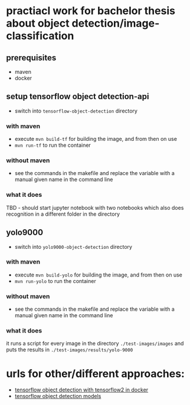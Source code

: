 # practiacl work for bachelor thesis about object detection/image-classification 

## prerequisites
* maven
* docker

## setup tensorflow object detection-api
* switch into `tensorflow-object-detection` directory 
### with maven
* execute `mvn build-tf` for building the image, and from then on use 
* `mvn run-tf` to run the container
### without maven
* see the commands in the makefile and replace the variable with a manual given name in the command line

### what it does
TBD - should start jupyter notebook with two notebooks which also does recognition in a different folder in the directory

## yolo9000
* switch into `yolo9000-object-detection` directory 
### with maven
* execute `mvn build-yolo` for building the image, and from then on use 
* `mvn run-yolo` to run the container
### without maven
* see the commands in the makefile and replace the variable with a manual given name in the command line

### what it does
it runs a script for every image in the directory `./test-images/images` and puts the results in `./test-images/results/yolo-9000`



# urls for other/different approaches:
 * [tensorflow object detection with tensorflow2 in docker](https://github.com/TannerGilbert/Tensorflow-Object-Detection-with-Tensorflow-2.0)
 * [tensorflow object detection models](https://github.com/tensorflow/models)
